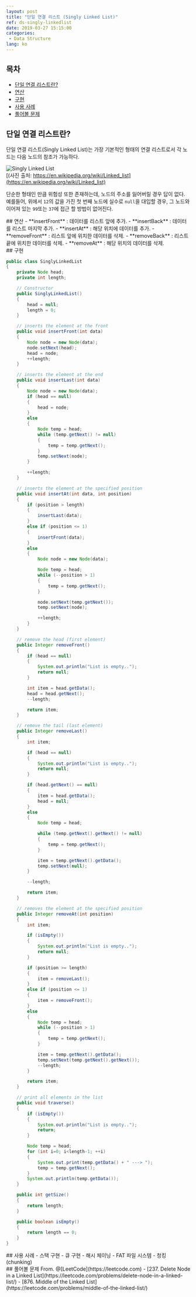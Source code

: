 ```yaml
---
layout: post
title: "단일 연결 리스트 (Singly Linked List)"
ref: ds-singly-linkedlist
date: 2019-03-27 15:15:00
categories: 
 - Data Structure
lang: ko
---
```


## 목차
- [단일 연결 리스트란?](#concept)
- [연산](#op)
- [구현](#implementation)
- [사용 사례](#app)
- [풀어볼 문제](#problem)

<div class="divider"></div>

## 단일 연결 리스트란? <a id="concept"></a>
단일 연결 리스트(Singly Linked List)는 가장 기본적인 형태의 연결 리스트로서 각 노드는 다음 
노드의 참조가 가능하다.

![Singly Linked List](/assets/images/data-structure/linked-list/sll.png)
<br>
<span class="image-source">
[(사진 출처: https://en.wikipedia.org/wiki/Linked_list](https://en.wikipedia.org/wiki/Linked_list)
</span>

단순한 형태인 만큼 위험성 또한 존재하는데, 노드의 주소를 잃어버릴 경우 답이 없다.
예를들어, 위에서 `12`의 값을 가진 첫 번째 노드에 실수로 `null`을 대입할 경우, 그 노드와 이어져 있는 `99`또는 `37`에 접근 할 방법이 없어진다.

<div class="divider"></div>
## 연산 <a id="op"></a>
- **insertFront** : 데이터를 리스트 앞에 추가.
- **insertBack** : 데이터를 리스트 마지막 추가.
- **insertAt** : 해당 위치에 데이터를 추가.
- **removeFront** : 리스트 앞에 위치한 데이터를 삭제.
- **removeBack** : 리스트 끝에 위치한 데이터를 삭제.
- **removeAt** : 해당 위치의 데이터를 삭제.

<div class="divider"></div>
## 구현 <a id="implementation"></a>

```java
public class SinglyLinkedList
{
    private Node head;
    private int length;

    // Constructor
    public SinglyLinkedList()
    {
        head = null;
        length = 0;
    }

    // inserts the element at the front
    public void insertFront(int data)
    {
        Node node = new Node(data);
        node.setNext(head);
        head = node;
        ++length;
    }

    // inserts the element at the end
    public void insertLast(int data)
    {
        Node node = new Node(data);
        if (head == null)
        {
            head = node;
        }
        else
        {
            Node temp = head;
            while (temp.getNext() != null)
            {
                temp = temp.getNext();
            }
            temp.setNext(node);
        }

        ++length;
    }

    // inserts the element at the specified position
    public void insertAt(int data, int position)
    {
        if (position > length)
        {
            insertLast(data);
        }
        else if (position <= 1)
        {
            insertFront(data);
        }
        else
        {
            Node node = new Node(data);

            Node temp = head;
            while (--position > 1)
            {
                temp = temp.getNext();
            }

            node.setNext(temp.getNext());
            temp.setNext(node);

            ++length;
        }
    }

    // remove the head (first element)
    public Integer removeFront()
    {
        if (head == null)
        {
            System.out.println("List is empty..");
            return null;
        }

        int item = head.getData();
        head = head.getNext();
        --length;

        return item;
    }

    // remove the tail (last element)
    public Integer removeLast()
    {
        int item;

        if (head == null)
        {
            System.out.println("List is empty..");
            return null;
        }

        if (head.getNext() == null)
        {
            item = head.getData();
            head = null;
        }
        else
        {
            Node temp = head;

            while (temp.getNext().getNext() != null)
            {
                temp = temp.getNext();
            }

            item = temp.getNext().getData();
            temp.setNext(null);
        }

        --length;

        return item;
    }

    // removes the element at the specified position
    public Integer removeAt(int position)
    {
        int item;

        if (isEmpty())
        {
            System.out.println("List is empty..");
            return null;
        }

        if (position >= length)
        {
            item = removeLast();
        }
        else if (position <= 1)
        {
            item = removeFront();
        }
        else
        {
            Node temp = head;
            while (--position > 1)
            {
                temp = temp.getNext();
            }

            item = temp.getNext().getData();
            temp.setNext(temp.getNext().getNext());
            --length;
        }

        return item;
    }

    // print all elements in the list
    public void traverse()
    {
        if (isEmpty())
        {
            System.out.println("List is empty..");
            return;
        }

        Node temp = head;
        for (int i=0; i<length-1; ++i)
        {
            System.out.print(temp.getData() + " ---> ");
            temp = temp.getNext();
        }
        System.out.println(temp.getData());
    }

    public int getSize()
    {
        return length;
    }

    public boolean isEmpty()
    {
        return length == 0;
    }
}
```

<div class="divider"></div>
## 사용 사례 <a id="app"></a>
- 스택 구현
- 큐 구현
- 해시 체이닝
- FAT 파일 시스템 - 청킹(chunking)

<div class="divider"></div>
## 풀어볼 문제 <a id="problem"></a>
From. @[LeetCode](https://leetcode.com)
 - [237. Delete Node in a Linked List](https://leetcode.com/problems/delete-node-in-a-linked-list/)
 - [876. Middle of the Linked List](https://leetcode.com/problems/middle-of-the-linked-list/)
